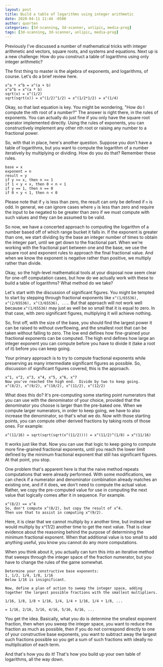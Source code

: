 ```yaml
---
layout: post
title: Build a table of logarithms using integer arithmetic
date: 2020-04-11 11:44 -0500
author: quorten
categories: [3d-scanning, 3d-scanner, unlipic, media-prog]
tags: [3d-scanning, 3d-scanner, unlipic, media-prog]
---
```


Previously I've discussed a number of mathematical tricks with integer
arithmetic and vectors, square roots, and systems and equations.  Next
up is a new challenge: How do you construct a table of logarithms
using only integer arithmetic?

The first thing to master is the algebra of exponents, and logarithms,
of course.  Let's do a brief review here.

```
x^a * x^b = x^(a + b)
x^a^b = x^(a * b)
sqrt(x) = x^(1/2)
sqrt(sqrt(x)) = x^(1/2)^1/2) = x^(1/2*1/2) = x^(1/4)
```

Okay, so that last equation is key.  You might be wondering, "How do I
compute the nth root of a number?"  The answer is right there, in the
rules of exponents.  You can actually do just fine if you only have
the square root operator implemented directly.  Using the rules of
exponents, you can constructively implement any other nth root or
raising any number to a fractional power.

So, with that in place, here's another question.  Suppose you don't
have a table of logarithms, but you want to compute the logarithm of a
number iteratively by multiplying or dividing.  How do you do that?
Remember these rules.

<!-- more -->

```
base = x
exponent = n
result = y
if y >= x, then n >= 1
if 1 < y < x, then 0 < n < 1
if y == 1, then n == 0
if 0 < y < 1, then n < 0
```

Please note that if `y` is less than zero, the result can only be
defined if `n` is odd.  In general, we can ignore cases where `y` is
less than zero and require the input to be negated to be greater than
zero if we must compute with such values and they can be assumed to be
valid.

So now, we have a concerted approach to computing the logarithm of a
number based off of which range bucket it falls in.  If the exponent
is greater than one, we start dividing by the base an integer number
of times to obtain the integer part, until we get down to the
fractional part.  When we're working with the fractional part between
one and the base, we use the square root and exponent rules to
approach the final fractional value.  And when we know the exponent is
negative rather than positive, we multiply rather than divide.

Okay, so the high-level mathematical tools at your disposal now seem
clear for one-off computation cases, but how do we actually work with
these to build a table of logarithms?  What method do we take?

Let's start with the discussion of significant figures.  You might be
tempted to start by stepping through fractional exponents like
`x^(1/65536), x^(2/65536), x^(3/65536), ...`.  But that approach will
not work well because `x^(1/65536)` may just as well be so small that
it is equal to zero.  In that case, with zero significant figures,
multiplying it will achieve nothing.

So, first off, with the size of the base, you should find the largest
power it can be raised to without overflowing, and the smallest root
that can be taken without falling to zero.  The low end defines how
fine-grained your fractional exponents can be computed.  The high end
defines how large an integer exponent you can compute before you have
to divide it (take a root of it) before you can keep going.

Your primary approach is to try to compute fractional exponents while
preserving as many intermediate significant figures as possible.  So,
discussion of significant figures covered, this is the approach.

```
x^1, x^2, x^3, x^4, x^5, x^6, x^7
Now you've reached the high end.  Divide by two to keep going.
x^(8/2), x^(9/2), x^(10/2), x^(11/2), x^(12/2)
```

What does this do?  It's pre-computing some starting point numerators
that you can use with the denominator of your choice, provided that
the denominator you choose is larger than the pre-baked one.  When we
compute larger numerators, in order to keep going, we have to also
increase the denominator, so that's what we do.  Now with those
starting points, you can compute other derived fractions by taking
roots of those ones.  For example:

```
x^(11/16) = sqrt(sqrt(sqrt(x^(11/2)))) = x^(11/2)^(1/8) = x^(11/16)
```

It works just like that.  Now you can use that logic to keep going to
compute more fine-grained fractional exponents, until you reach the
lower limit defined by the minimum fractional exponent that still has
significant figures.  At that point, you stop.

One problem that's apparent here is that the naive method repeats
computations that were already performed.  With some modifications, we
can check if a numerator and denominator combination already matches
an existing one, and if it does, we don't need to compute the actual
value.  Rather, we copy the pre-computed value for use in computing
the next value that logically comes after it in sequence.  For example.

```
x^(8/2) == x^4
So, don't compute x^(8/2), but copy the result of x^4.
Then use that to assist in computing x^(9/2).
```

Here, it is clear that we cannot multiply by x another time, but
instead we would multiply by x^(1/2) another time to get the next
value.  That is clear evidence about the reasoning behind the purpose
of determining the minimum fractional exponent.  When that additional
value is too small to add anything useful, you know you cannot do any
more computations.

When you think about it, you actually can turn this into an iterative
method that sweeps through the integer space of the fraction
numerator, but you have to change the rules of the game somewhat.

```
Determine your constructive base exponents:
1, 1/2, 1/4, 1/8, 1/16
Below 1/16 is insignificant.

Now, define a plan of action to sweep the integer space, adding
together the largest possible fractions with the smallest multipliers.

1/16, 1/8, 1/8 + 1/16, 1/4, 1/4 + 1/16, 1/4 + 1/8, ...

= 1/16, 2/16, 3/16, 4/16, 5/16, 6/16, ...
```

You get the idea.  Basically, what you do is determine the smallest
exponent fraction, then when you sweep the integer space, you want to
reduce the fraction as much as possible, then if you do not correspond
directly to one of your constructive base exponents, you want to
subtract away the largest such fractions possible so you get a sum of
such fractions with ideally no multiplication of each term.

And that's how you do it!  That's how you build up your own table of
logarithms, all the way down.
